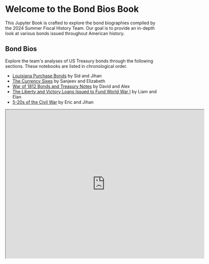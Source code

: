 # Welcome to the Bond Bios Book

This Jupyter Book is crafted to explore the bond biographies compiled by the 2024 Summer Fiscal History Team. Our goal is to provide an in-depth look at various bonds issued throughout American history.

## Bond Bios

Explore the team's analyses of US Treasury bonds through the following sections. These notebooks are listed in chronological order. 
- [Louisiana Purchase Bonds](./louisiana_purchase.ipynb) by Sid and Jihan
- [The Currency Sixes](./currency_sixes.ipynb) by Sanjeev and Elizabeth
- [War of 1812 Bonds and Treasury Notes](./war_1812.ipynb) by David and Alex
- [The Liberty and Victory Loans Issued to Fund World War I](./ww1_vic_lib.ipynb) by Liam and Elan
- [5-20s of the Civil War](./520s.ipynb) by Eric and Jihan

<iframe width="640" height="480"
    src="https://www.youtube.com/embed/VhE1DWHOvQQ">
</iframe>